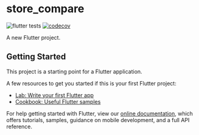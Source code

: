 # store_compare

![flutter tests](https://github.com/Ch4rl3B/store-compare/workflows/store_compare/badge.svg?branch=master)
[![codecov](https://codecov.io/gh/Ch4rl3B/store-compare/branch/master/graph/badge.svg?token=JAA7E6FR9N)](https://codecov.io/gh/Ch4rl3B/store-compare)


A new Flutter project.

## Getting Started

This project is a starting point for a Flutter application.

A few resources to get you started if this is your first Flutter project:

- [Lab: Write your first Flutter app](https://flutter.dev/docs/get-started/codelab)
- [Cookbook: Useful Flutter samples](https://flutter.dev/docs/cookbook)

For help getting started with Flutter, view our
[online documentation](https://flutter.dev/docs), which offers tutorials,
samples, guidance on mobile development, and a full API reference.
